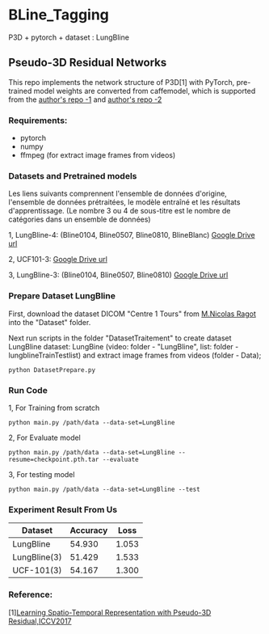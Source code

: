 # BLine_Tagging
 P3D + pytorch + dataset : LungBline 
 

## Pseudo-3D Residual Networks

This repo implements the network structure of P3D[1] with PyTorch, pre-trained model weights are converted from caffemodel, which is supported from the [author's repo -1](https://github.com/ZhaofanQiu/pseudo-3d-residual-networks) and [author's repo -2](https://github.com/naviocean/pseudo-3d-pytorch)


### Requirements:

- pytorch
- numpy
- ffmpeg (for extract image frames from videos)

### Datasets and Pretrained models

Les liens suivants comprennent l'ensemble de données d'origine, l'ensemble de données prétraitées, le modèle entraîné et les résultats d'apprentissage. 
(Le nombre 3 ou 4 de sous-titre est le nombre de catégories dans un ensemble de données)

1, LungBline-4: (Bline0104, Bline0507, Bline0810, BlineBlanc)
 [Google Drive url](https://drive.google.com/drive/folders/1027MKcjOEUApx1eKaNhtixVQk0TkMFoY?usp=sharing)

2, UCF101-3:
 [Google Drive url](https://drive.google.com/drive/folders/1vEjU9NnTikhCoeQK1Soocg7BbFhdpD3u?usp=sharing)

3, LungBline-3: (Bline0104, Bline0507, Bline0810)
 [Google Drive url](https://drive.google.com/drive/folders/1bp-tLGxinZkgSpSkDVb5bwXmmjW66_3i?usp=sharing)
 
 
### Prepare Dataset LungBline

First, download the dataset DICOM "Centre 1 Tours" from [M.Nicolas Ragot](https://www.univ-tours.fr/annuaire/m-nicolas-ragot) into the "Dataset" folder.

Next run scripts in the folder "DatasetTraitement" to create dataset LungBline 
dataset: LungBine (video: folder - "LungBline", list: folder - lungblineTrainTestlist)
and extract image frames from videos (folder - Data);
```
python DatasetPrepare.py
```


### Run Code
1, For Training from scratch
```
python main.py /path/data --data-set=LungBline
```

2, For Evaluate model
```
python main.py /path/data --data-set=LungBline --resume=checkpoint.pth.tar --evaluate 
```

3, For testing model
```
python main.py /path/data --data-set=LungBline --test 
```


### Experiment Result From Us
Dataset | Accuracy | Loss
---|---|---|
LungBline | 54.930 | 1.053
LungBline(3) | 51.429 | 1.533
UCF-101(3) | 54.167 | 1.300


### Reference:

 [1][Learning Spatio-Temporal Representation with Pseudo-3D Residual,ICCV2017](http://openaccess.thecvf.com/content_iccv_2017/html/Qiu_Learning_Spatio-Temporal_Representation_ICCV_2017_paper.html)
